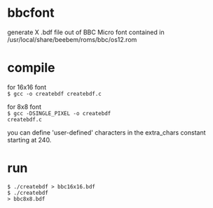 bbcfont
=======
generate X .bdf file out of BBC Micro font contained in /usr/local/share/beebem/roms/bbc/os12.rom

compile
=======
for 16x16 font<br/>
<code>$ gcc -o createbdf createbdf.c</code>

for 8x8 font<br/>
<code>$ gcc -DSINGLE_PIXEL -o createbdf createbdf.c</code>

you can define 'user-defined' characters in the extra_chars constant starting at 240.

run
===
<code>$ ./createbdf > bbc16x16.bdf</code><br/>
<code>$ ./createbdf > bbc8x8.bdf</code>

